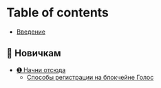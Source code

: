 # Table of contents

* [Введение](README.md)

## 🚀 Новичкам <a id="1-introduction"></a>

* [➊ Начни отсюда](1-introduction/welcome/README.md)
  * [Способы регистрации на блокчейне Голос](1-introduction/welcome/sposobi-registratsii.md)

